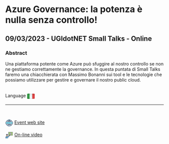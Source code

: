 # Azure Governance: la potenza è nulla senza controllo!
##  09/03/2023 - UGIdotNET Small Talks - Online
### Abstract 
Una piattaforma potente come Azure può sfuggire al nostro controllo se non ne gestiamo correttamente la governance. In questa puntata di Small Talks faremo una chiacchierata con Massimo Bonanni sui tool e le tecnologie che possiamo utilizzare per gestire e governare il nostro public cloud.

<br/>
Language <img width="25" src="https://raw.githubusercontent.com/massimobonanni/massimobonanni/master/images/flagitaly.svg" style="vertical-align:middle">

<br/>

---

<br/>
<p>
<img width="25" src="https://raw.githubusercontent.com/massimobonanni/massimobonanni/master/images/eventwebsite.svg" style="vertical-align:middle"> 
<a href="https://www.ugidotnet.org/tv/2876/Small-Talks">Event web site</a>
</p>

<p>
<img width="25" src="https://raw.githubusercontent.com/massimobonanni/massimobonanni/master/images/video.svg" style="vertical-align:middle"> 
<a href="https://youtu.be/NSlBueSyIQU" target="_blank">On-line video</a>
</p> 


